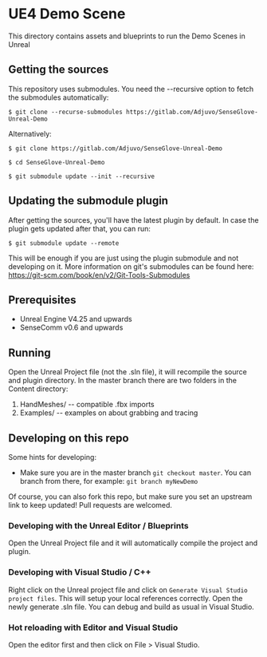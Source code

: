 # UE4 Demo Scene

This directory contains assets and blueprints to run the Demo Scenes in Unreal

## Getting the sources
This repository uses submodules. You need the --recursive option to fetch the submodules automatically:

`$ git clone --recurse-submodules https://gitlab.com/Adjuvo/SenseGlove-Unreal-Demo`

Alternatively:

`$ git clone https://gitlab.com/Adjuvo/SenseGlove-Unreal-Demo`

`$ cd SenseGlove-Unreal-Demo`

`$ git submodule update --init --recursive`

## Updating the submodule plugin
After getting the sources, you'll have the latest plugin by default.
In case the plugin gets updated after that, you can run:

`$ git submodule update --remote`

This will be enough if you are just using the plugin submodule and not developing on it. More information on git's submodules can be found here: https://git-scm.com/book/en/v2/Git-Tools-Submodules

## Prerequisites 
- Unreal Engine V4.25 and upwards
- SenseComm v0.6 and upwards

## Running
Open the Unreal Project file (not the .sln file), it will recompile the source and plugin directory.
In the master branch there are two folders in the Content directory:
1. HandMeshes/ -- compatible .fbx imports 
2. Examples/ -- examples on about grabbing and tracing

## Developing on this repo
Some hints for developing:

- Make sure you are in the master branch `git checkout master`. You can branch from there, for example:
`git branch myNewDemo`

Of course, you can also fork this repo, but make sure you set an upstream link to keep updated!
Pull requests are welcomed.

### Developing with the Unreal Editor / Blueprints
Open the Unreal Project file and it will automatically compile the project and plugin. 

### Developing with Visual Studio / C++
Right click on the Unreal project file and click on `Generate Visual Studio project files`. This will setup your local references correctly. Open the newly generate .sln file. You can debug and build as usual in Visual Studio. 

### Hot reloading with Editor and Visual Studio
Open the editor first and then click on File > Visual Studio. 


